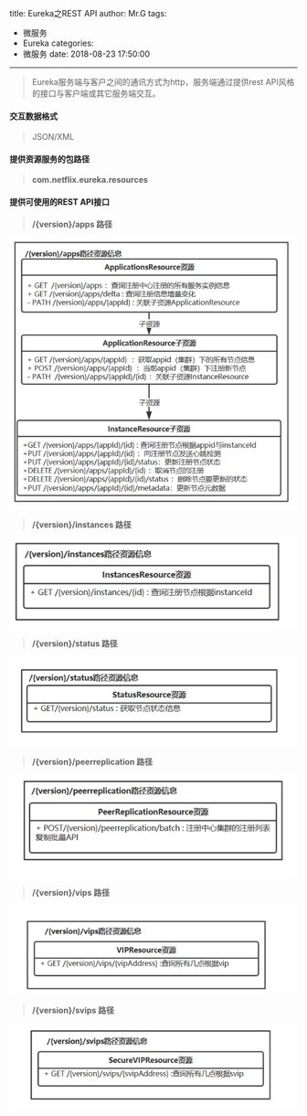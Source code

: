 title: Eureka之REST API
author: Mr.G
tags:
  - 微服务
  - Eureka
categories:
  - 微服务
date: 2018-08-23 17:50:00
---

> Eureka服务端与客户之间的通讯方式为http，服务端通过提供rest API风格的接口与客户端或其它服务端交互。

#### 交互数据格式
> JSON/XML

#### 提供资源服务的包路径
> **com.netflix.eureka.resources**
<!-- more -->

#### 提供可使用的REST API接口
> **/{version}/apps 路径**

![image](https://github.com/guofazhan/image/blob/master/apps.png?raw=true)

> **/{version}/instances 路径**

![image](https://github.com/guofazhan/image/blob/master/rs.png?raw=true)

> **/{version}/status 路径**

![image](https://github.com/guofazhan/image/blob/master/status.png?raw=true)

> **/{version}/peerreplication 路径**

![image](https://github.com/guofazhan/image/blob/master/pree.png?raw=true)

> **/{version}/vips 路径**

![image](https://github.com/guofazhan/image/blob/master/vip.png?raw=true)

> **/{version}/svips 路径**

![image](https://github.com/guofazhan/image/blob/master/svip.png?raw=true)